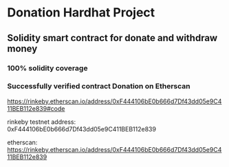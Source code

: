 # Donation Hardhat Project

## Solidity smart contract for donate and withdraw money
### 100% solidity coverage
### Successfully verified contract Donation on Etherscan
https://rinkeby.etherscan.io/address/0xF444106bE0b666d7Df43dd05e9C411BEB112e839#code

rinkeby testnet address: 0xF444106bE0b666d7Df43dd05e9C411BEB112e839

etherscan: https://rinkeby.etherscan.io/address/0xF444106bE0b666d7Df43dd05e9C411BEB112e839

